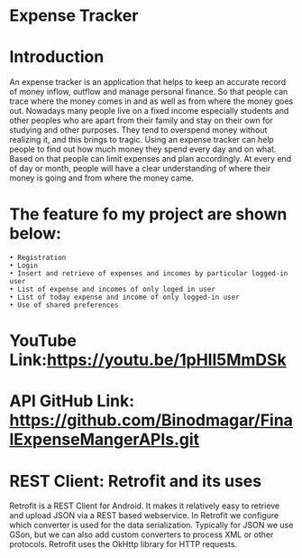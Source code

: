# Expense Tracker
# Introduction
  An expense tracker is an application that helps to keep an accurate record of money inflow, outflow and manage personal finance.
  So that people can trace where the money comes in and as well as from where the money goes out. Nowadays many people live on a
  fixed income especially students and other peoples who are apart from their family and stay on their own for studying and
  other purposes. They tend to overspend money without realizing it, and this brings to tragic. Using an expense tracker can
  help people to find out how much money they spend every day and on what. Based on that people can limit expenses and plan
  accordingly. At every end of day or month, people will have a clear understanding of where their money is going and from
  where the money came.

# The feature fo my project are shown below:
    • Registration
    • Login
    • Insert and retrieve of expenses and incomes by particular logged-in user
    • List of expense and incomes of only loged in user
    • List of today expense and income of only logged-in user
    • Use of shared preferences

# YouTube Link:https://youtu.be/1pHll5MmDSk
# API GitHub Link: https://github.com/Binodmagar/FinalExpenseMangerAPIs.git
# REST Client: Retrofit and its uses
  Retrofit is a REST Client for Android. It makes it relatively easy to retrieve and upload
  JSON via a REST based webservice. In Retrofit we configure which converter is used for
  the data serialization. Typically for JSON we use GSon, but we can also add custom converters to process XML or other
  protocols. Retrofit uses the OkHttp library for HTTP requests.


